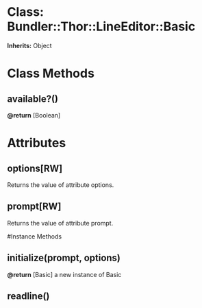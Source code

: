 # Class: Bundler::Thor::LineEditor::Basic
**Inherits:** Object
    



# Class Methods
## available?() [](#method-c-available?)
**@return** [Boolean] 

# Attributes
## options[RW] [](#attribute-i-options)
Returns the value of attribute options.

## prompt[RW] [](#attribute-i-prompt)
Returns the value of attribute prompt.


#Instance Methods
## initialize(prompt, options) [](#method-i-initialize)

**@return** [Basic] a new instance of Basic

## readline() [](#method-i-readline)

